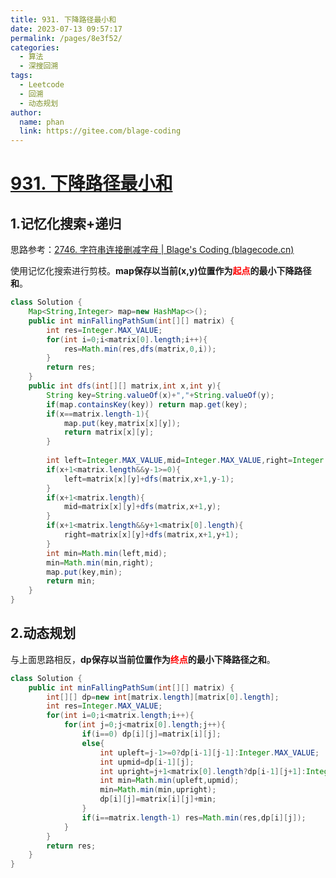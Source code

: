 ```yaml
---
title: 931. 下降路径最小和
date: 2023-07-13 09:57:17
permalink: /pages/8e3f52/
categories:
  - 算法
  - 深搜回溯
tags:
  - Leetcode
  - 回溯
  - 动态规划
author: 
  name: phan
  link: https://gitee.com/blage-coding
---
```

# [931. 下降路径最小和](https://leetcode.cn/problems/minimum-falling-path-sum/)

## 1.记忆化搜索+递归

思路参考：[2746. 字符串连接删减字母 | Blage's Coding (blagecode.cn)](https://www.blagecode.cn/pages/cc43d2/#_1-记忆化搜索-回溯-递归)

使用记忆化搜索进行剪枝。**map保存以当前(x,y)位置作为<font color="red">起点</font>的最小下降路径和**。

```java
class Solution {
    Map<String,Integer> map=new HashMap<>();
    public int minFallingPathSum(int[][] matrix) {
        int res=Integer.MAX_VALUE;
        for(int i=0;i<matrix[0].length;i++){
            res=Math.min(res,dfs(matrix,0,i));
        }
        return res;
    }
    public int dfs(int[][] matrix,int x,int y){
        String key=String.valueOf(x)+","+String.valueOf(y);
        if(map.containsKey(key)) return map.get(key);
        if(x==matrix.length-1){
            map.put(key,matrix[x][y]);
            return matrix[x][y];
        }
    
        int left=Integer.MAX_VALUE,mid=Integer.MAX_VALUE,right=Integer.MAX_VALUE;
        if(x+1<matrix.length&&y-1>=0){
            left=matrix[x][y]+dfs(matrix,x+1,y-1);
        }
        if(x+1<matrix.length){
            mid=matrix[x][y]+dfs(matrix,x+1,y);
        }
        if(x+1<matrix.length&&y+1<matrix[0].length){
            right=matrix[x][y]+dfs(matrix,x+1,y+1);
        }
        int min=Math.min(left,mid);
        min=Math.min(min,right);
        map.put(key,min);
        return min;
    }
}
```

## 2.动态规划

与上面思路相反，**dp保存以当前位置作为<font color="red">终点</font>的最小下降路径之和**。

```java
class Solution {
    public int minFallingPathSum(int[][] matrix) {
        int[][] dp=new int[matrix.length][matrix[0].length];
        int res=Integer.MAX_VALUE;
        for(int i=0;i<matrix.length;i++){
            for(int j=0;j<matrix[0].length;j++){
                if(i==0) dp[i][j]=matrix[i][j];
                else{
                    int upleft=j-1>=0?dp[i-1][j-1]:Integer.MAX_VALUE;
                    int upmid=dp[i-1][j];
                    int upright=j+1<matrix[0].length?dp[i-1][j+1]:Integer.MAX_VALUE;
                    int min=Math.min(upleft,upmid);
                    min=Math.min(min,upright);
                    dp[i][j]=matrix[i][j]+min;
                }
                if(i==matrix.length-1) res=Math.min(res,dp[i][j]);
            }
        }
        return res;
    }
}
```

